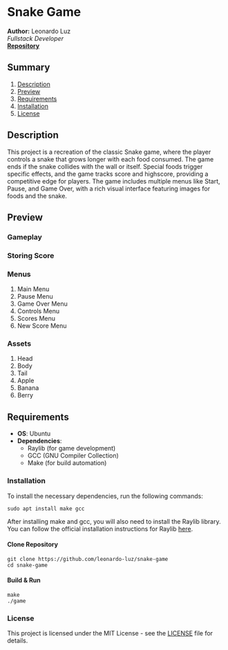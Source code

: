 # Snake Game

**Author:** Leonardo Luz <br/>
_Fullstack Developer_ <br/>
[**Repository**](https://github.com/leonardo-luz/snake-game)

## Summary
1. [Description](#Description)
2. [Preview](#Preview)
3. [Requirements](#Requirements)
4. [Installation](#Installation)
5. [License](#License)

## Description

This project is a recreation of the classic Snake game, where the player controls a snake that grows longer with each food consumed. The game ends if the snake collides with the wall or itself. Special foods trigger specific effects, and the game tracks score and highscore, providing a competitive edge for players. The game includes multiple menus like Start, Pause, and Game Over, with a rich visual interface featuring images for foods and the snake.

## Preview

### Gameplay

### Storing Score

### Menus

1. Main Menu
2. Pause Menu
3. Game Over Menu
4. Controls Menu
5. Scores Menu
6. New Score Menu

### Assets

1. Head
2. Body
3. Tail
4. Apple
5. Banana
6. Berry

## Requirements

- **OS**: Ubuntu
- **Dependencies**:
  - Raylib (for game development)
  - GCC (GNU Compiler Collection)
  - Make (for build automation)

### Installation

To install the necessary dependencies, run the following commands:

```
sudo apt install make gcc

```
After installing make and gcc, you will also need to install the Raylib library. <br/>
You can follow the official installation instructions for Raylib [here](https://www.raylib.com/).

#### Clone Repository
```
git clone https://github.com/leonardo-luz/snake-game
cd snake-game
```

#### Build & Run
```
make
./game
```

### License
This project is licensed under the MIT License - see the [LICENSE](LICENSE.md) file for details.
